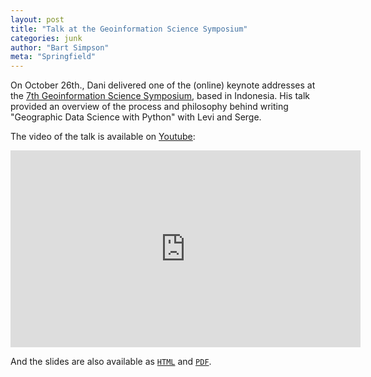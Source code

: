 ```yaml
---
layout: post
title: "Talk at the Geoinformation Science Symposium"
categories: junk
author: "Bart Simpson"
meta: "Springfield"
---
```


On October 26th., Dani delivered one of the (online) keynote addresses at the [7th Geoinformation Science Symposium](https://gss.geo.ugm.ac.id/gss-2021/), based in Indonesia. His talk provided an overview of the process and philosophy behind writing "Geographic Data Science with Python" with Levi and Serge.

The video of the talk is available on [Youtube](https://youtu.be/7ymkQKp_RL4?t=410):

<iframe width="560" height="315" src="https://www.youtube.com/embed/7ymkQKp_RL4?start=410" title="YouTube video player" frameborder="0" allow="accelerometer; autoplay; clipboard-write; encrypted-media; gyroscope; picture-in-picture" allowfullscreen></iframe>

And the slides are also available as [`HTML`](http://darribas.org/gdsbook_overview/202110_gss/index.html) and [`PDF`](http://darribas.org/gdsbook_overview/202110_gss/index.pdf).